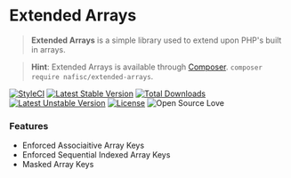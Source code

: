 # Extended Arrays
> **Extended Arrays** is a simple library used to extend upon PHP's built in arrays.

> **Hint**: Extended Arrays is available through [Composer](https://getcomposer.org). `composer require nafisc/extended-arrays`.

[![StyleCI](https://styleci.io/repos/115140407/shield?style=flat)](https://styleci.io/repos/115140407)
[![Latest Stable Version](https://poser.pugx.org/nafisc/extended-arrays/v/stable?format=flat)](https://packagist.org/packages/nafisc/extended-arrays)
[![Total Downloads](https://poser.pugx.org/nafisc/extended-arrays/downloads?format=flat)](https://packagist.org/packages/nafisc/extended-arrays)
[![Latest Unstable Version](https://poser.pugx.org/nafisc/extended-arrays/v/unstable?format=flat)](https://packagist.org/packages/nafisc/extended-arrays)
[![License](https://poser.pugx.org/nafisc/extended-arrays/license?format=flat)](https://packagist.org/packages/nafisc/extended-arrays)
![Open Source Love](https://badges.frapsoft.com/os/v1/open-source.svg?v=102)

### Features
* Enforced Associaitive Array Keys
* Enforced Sequential Indexed Array Keys
* Masked Array Keys
